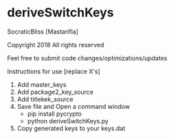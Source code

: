 # deriveSwitchKeys
SocraticBliss [Mastarifla]

Copyright 2018 All rights reserved

Feel free to submit code changes/optimizations/updates

Instructions for use [replace X's]

1) Add master_keys
2) Add package2_key_source
3) Add titlekek_source
4) Save file and Open a command window
	* pip install pycrypto
	* python deriveSwitchKeys.py
5) Copy generated keys to your keys.dat
